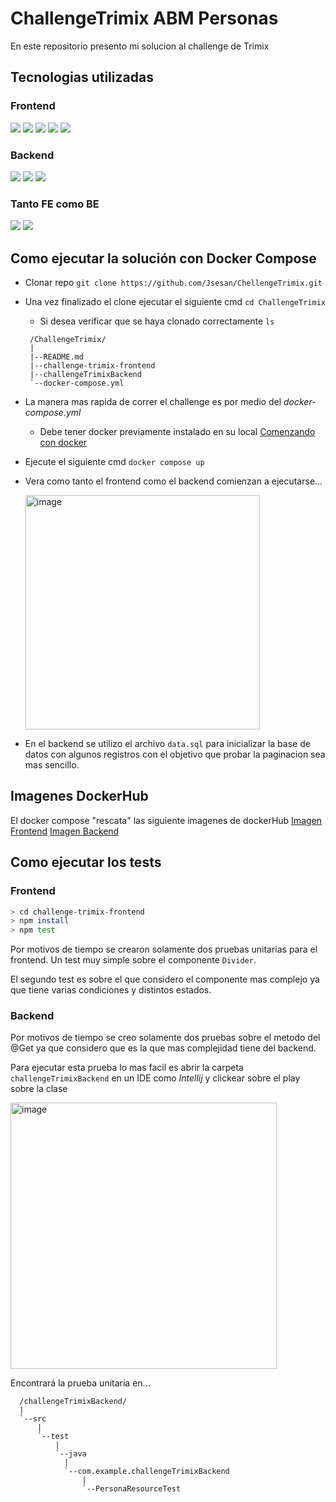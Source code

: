 # ChallengeTrimix ABM Personas

En este repositorio presento mi solucion al challenge de Trimix

## Tecnologias utilizadas
### Frontend
<div>
<img src="https://img.shields.io/badge/next%20js-000000?style=for-the-badge&logo=nextdotjs&logoColor=white"/>
<img src="https://img.shields.io/badge/Redux-593D88?style=for-the-badge&logo=redux&logoColor=white"/>
<img src="https://img.shields.io/badge/TypeScript-007ACC?style=for-the-badge&logo=typescript&logoColor=white"/>
<img src="https://img.shields.io/badge/Jest-C21325?style=for-the-badge&logo=jest&logoColor=white"/>
<img src="https://img.shields.io/badge/npm-CB3837?style=for-the-badge&logo=npm&logoColor=white"/>
</div>

### Backend
<div>
<img src="https://img.shields.io/badge/Spring-6DB33F?style=for-the-badge&logo=spring&logoColor=white"/>
<img src="https://img.shields.io/badge/Spring_Boot-F2F4F9?style=for-the-badge&logo=spring-boot"/>
<img src="https://img.shields.io/badge/Junit5-25A162?style=for-the-badge&logo=junit5&logoColor=white"/>
</div>

### Tanto FE como BE
<div>
<img src="https://img.shields.io/badge/GIT-E44C30?style=for-the-badge&logo=git&logoColor=white"/>
<img src="https://img.shields.io/badge/Docker-2CA5E0?style=for-the-badge&logo=docker&logoColor=white"/>
</div>

## Como ejecutar la solución con Docker Compose

* Clonar repo `git clone https://github.com/Jsesan/ChellengeTrimix.git`
* Una vez finalizado el clone ejecutar el siguiente cmd `cd ChallengeTrimix`
  * Si desea verificar que se haya clonado correctamente `ls`
   ``` 
    /ChallengeTrimix/
    |
    |--README.md
    |--challenge-trimix-frontend
    |--challengeTrimixBackend
    `--docker-compose.yml
  ```
* La manera mas rapida de correr el challenge es por medio del *docker-compose.yml*
  * Debe tener docker previamente instalado en su local [Comenzando con docker](https://www.docker.com/get-started/)
* Ejecute el siguiente cmd `docker compose up`
* Vera como tanto el frontend como el backend comienzan a ejecutarse...

  <img width="375" alt="image" src="https://github.com/Jsesan/ChallengeTrimix/assets/63931150/69a6b861-9b21-4fdb-8958-f0d221e6e909">

* En el backend se utilizo el archivo `data.sql` para inicializar la base de datos con algunos registros con el objetivo que probar la paginacion sea mas sencillo.

## Imagenes DockerHub

El docker compose "rescata" las siguiente imagenes de dockerHub
[Imagen Frontend](https://hub.docker.com/repository/docker/jsesan/challenge-trimix-fe/general)
[Imagen Backend](https://hub.docker.com/repository/docker/jsesan/challenge-trimix-be/general)

## Como ejecutar los tests
### Frontend
```bash
> cd challenge-trimix-frontend
> npm install
> npm test
```
Por motivos de tiempo se crearon solamente dos pruebas unitarias para el frontend. Un test muy simple sobre el componente `Divider`.

El segundo test es sobre el que considero el componente mas complejo ya que tiene varias condiciones y distintos estados.

### Backend
Por motivos de tiempo se creo solamente dos pruebas sobre el metodo del @Get ya que considero que es la que mas complejidad tiene del backend.

Para ejecutar esta prueba lo mas facil es abrir la carpeta `challengeTrimixBackend` en un IDE como *Intellij* y clickear sobre el play sobre la clase

<img width="426" alt="image" src="https://github.com/Jsesan/ChallengeTrimix/assets/63931150/750776bb-106e-42e4-8550-c90b9b770c76">


Encontrará la prueba unitaria en...
``` 
  /challengeTrimixBackend/
  |
  `--src
      |
      `--test
          |
          `--java
            |
            `--com.example.challengeTrimixBackend
                |
                `--PersonaResourceTest
```


